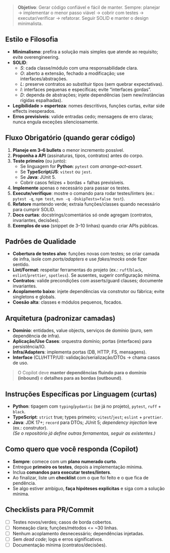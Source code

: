 
> **Objetivo**: Gerar código confiável e fácil de manter. Sempre: planejar → implementar o menor passo viável → cobrir com testes → executar/verificar → refatorar. Seguir SOLID e manter o design minimalista.

## Estilo e Filosofia
- **Minimalismo**: prefira a solução mais simples que atende ao requisito; evite overengineering.
- **SOLID**:  
  - *S*: cada classe/módulo com uma responsabilidade clara.  
  - *O*: aberto a extensão, fechado a modificação; use interfaces/abstrações.  
  - *L*: preserve contratos ao substituir tipos (sem quebrar expectativas).  
  - *I*: interfaces pequenas e específicas; evite “interfaces gordas”.  
  - *D*: dependa de abstrações; injete dependências (sem new/instâncias rígidas espalhadas).
- **Legibilidade > esperteza**: nomes descritivos, funções curtas, evitar side effects inesperados.
- **Erros previsíveis**: valide entradas cedo; mensagens de erro claras; nunca engula exceções silenciosamente.

## Fluxo Obrigatório (quando gerar código)
1. **Planeje em 3–6 bullets** o menor incremento possível.  
2. **Proponha a API** (assinaturas, tipos, contratos) antes do corpo.  
3. **Teste primeiro** (ou junto):  
   - Se linguagem for **Python**: `pytest` com *arrange–act–assert*.  
   - Se **TypeScript/JS**: `vitest` ou `jest`.  
   - Se **Java**: JUnit 5.  
   - Cobrir casos felizes + bordas + falhas previsíveis.  
4. **Implemente** apenas o necessário para passar os testes.  
5. **Execute/verifique**: mostre o comando para rodar testes/linters (ex.: `pytest -q`, `npm test`, `mvn -q -DskipTests=false test`).  
6. **Refatore** mantendo verde; extraia funções/classes quando necessário para cumprir SOLID.  
7. **Docs curtas**: docstrings/comentários só onde agregam (contratos, invariantes, decisões).  
8. **Exemplos de uso** (snippet de 3–10 linhas) quando criar APIs públicas.

## Padrões de Qualidade
- **Cobertura de testes alvo**: funções novas com testes; se criar camada de infra, isole com *ports/adapters* e use *fakes/mocks* onde fizer sentido.  
- **Lint/Format**: respeitar ferramentas do projeto (ex.: `ruff`/`black`, `eslint`/`prettier`, `spotless`). Se ausentes, sugerir configuração mínima.  
- **Contratos**: valide precondições com asserts/guard clauses; documente invariantes.  
- **Acoplamento baixo**: injete dependências via construtor ou fábrica; evite singletons e globals.  
- **Coesão alta**: classes e módulos pequenos, focados.

## Arquitetura (padronizar camadas)
- **Domínio**: entidades, value objects, serviços de domínio (puro, sem dependência de infra).  
- **Aplicação/Use Cases**: orquestra domínio; portas (interfaces) para persistência/IO.  
- **Infra/Adapters**: implementa portas (DB, HTTP, FS, mensagens).  
- **Interface** (CLI/HTTP/UI): validação/serialização/DTOs → chama casos de uso.

> O Copilot deve **manter dependências fluindo para o domínio (inbound)** e **detalhes para as bordas (outbound)**.

## Instruções Específicas por Linguagem (curtas)
- **Python**: tipagem com `typing`/`pydantic` (se já no projeto), `pytest`, `ruff` + `black`.  
- **TypeScript**: `strict` true; types primeiro; `vitest`/`jest`; `eslint` + `prettier`.  
- **Java**: JDK 17+; `record` para DTOs; JUnit 5; *dependency injection* leve (ex.: construtor).  
*(Se o repositório já define outras ferramentas, seguir as existentes.)*

## Como quero que você responda (Copilot)
- **Sempre**: comece com um **plano numerado curto**.  
- Entregue **primeiro os testes**, depois a implementação mínima.  
- Inclua **comandos para executar testes/linters**.  
- Ao finalizar, liste um **checklist** com o que foi feito e o que fica de pendência.  
- Se algo estiver ambíguo, **faça hipóteses explícitas** e siga com a solução mínima.

## Checklists para PR/Commit
- [ ] Testes novos/verdes; casos de borda cobertos.  
- [ ] Nomeação clara; funções/métodos <= ~30 linhas.  
- [ ] Nenhum acoplamento desnecessário; dependências injetadas.  
- [ ] Sem *dead code*; logs e erros significativos.  
- [ ] Documentação mínima (contratos/decisões).
